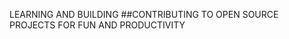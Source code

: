 LEARNING AND BUILDING
##CONTRIBUTING TO OPEN SOURCE PROJECTS FOR FUN AND PRODUCTIVITY


<!---
Longju000/Longju000 is a ✨ special ✨ repository because its `README.md` (this file) appears on your GitHub profile.
You can click the Preview link to take a look at your changes.
--->

